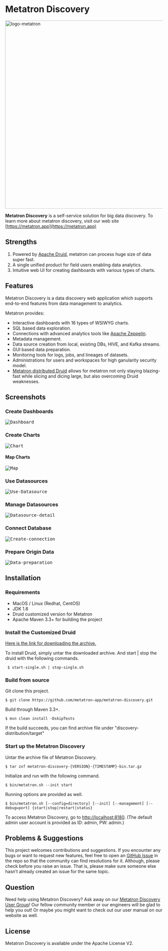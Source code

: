 Metatron Discovery
=========

<img title="logo-metatron" src="https://user-images.githubusercontent.com/6300003/44013820-f7647c96-9f02-11e8-8066-1c97f8b1662c.png" width="600px">

**Metatron Discovery** is a self-service solution for big data discovery.
To learn more about metatron discovery, visit our web site [https://metatron.app](https://metatron.app)

Strengths
------------------
1. Powered by [Apache Druid](http://druid.io/), metatron can process huge size of data super fast.
2. A single unified product for field users enabling data analytics.
3. Intuitive web UI for creating dashboards with various types of charts. 

Features
------------------
Metatron Discovery is a data discovery web application which supports end-to-end features from data management to analytics.

Metatron provides:
- Interactive dashboards with 16 types of WSIWYG charts.
- SQL based data exploration.
- Connections with advanced analytics tools like [Apache Zeppelin](https://zeppelin.apache.org/).
- Metadata management.
- Data source creation from local, existing DBs, HIVE, and Kafka streams.
- GUI based data preparation.
- Monitoring tools for logs, jobs, and lineages of datasets.
- Administrations for users and workspaces for high ganularity security model.
- [Metatron distributed Druid](https://metatron.app/index.php/2018/06/15/skt-druid-features/) allows for metatron not only staying blazing-fast while slicing and dicing large, but also overcoming Druid weaknesses.

Screenshots
------------------
### Create Dashboards
<kbd><img title="Dashboard" src="https://user-images.githubusercontent.com/6300003/44020367-a32bf09a-9f1c-11e8-9915-f62a789b3d07.png"></kbd><br />

### Create Charts
<kbd><img title="Chart" src="https://user-images.githubusercontent.com/6300003/44201180-98bb4e80-a183-11e8-81da-54dd59d14330.png"></kbd><br />

#### Map Charts
<kbd><img title="Map" src="https://user-images.githubusercontent.com/6300003/48395518-d451be80-e75a-11e8-8dde-335820574fab.png"></kbd>
<br />

### Use Datasources
<kbd><img title="Use-Datasource" src="https://user-images.githubusercontent.com/6300003/44200744-51808e00-a182-11e8-8fc6-d30d56b4ab26.png"></kbd><br />

### Manage Datasources
<kbd><img title="Datasource-detail" src="https://user-images.githubusercontent.com/6300003/44200028-95729380-a180-11e8-95fb-070d7ed0d260.png"></kbd><br />

### Connect Database
<kbd><img title="Create-connection" src="https://user-images.githubusercontent.com/6300003/44200666-1bdba500-a182-11e8-8b2b-43dfdfe30bf4.png"></kbd><br />

### Prepare Origin Data
<kbd><img title="Data-preparation" src="https://user-images.githubusercontent.com/6300003/44019798-d02e8348-9f1a-11e8-958e-4e95802bd5de.png"></kbd><br />

Installation
----------------------------
### Requirements
- MacOS / Linux (Redhat, CentOS)
- JDK 1.8
- Druid customized version for Metatron
- Apache Maven 3.3+ for building the project

### Install the Customized Druid
[Here is the link for downloading the archive.](https://sktmetatronkrsouthshared.blob.core.windows.net/metatron-public/discovery-dist/druid/druid-0.9.1-metatron-3.0.0-hadoop-2.7.3.tar.gz)

To install Druid, simply untar the downloaded archive. And start | stop the druid with the following commands.
<pre><code> $ start-single.sh | stop-single.sh </code></pre>

### Build from source
Git clone this project.
<pre><code>$ git clone https://github.com/metatron-app/metatron-discovery.git</code></pre>
Build through Maven 3.3+.
<pre><code>$ mvn clean install -DskipTests</code></pre>

If the build succeeds, you can find archive file under "discovery-distribution/target"

### Start up the Metatron Discovery
Untar the archive file of Metatron Discovery.
<pre><code>$ tar zxf metatron-discovery-{VERSION}-{TIMESTAMP}-bin.tar.gz</code></pre>
Initialize and run with the following command.
<pre><code>$ bin/metatron.sh --init start</code></pre>
Running options are provided as well.
<pre><code>$ bin/metatron.sh [--config=directory] [--init] [--management] [--debug=port] {start|stop|restart|status}</code></pre>
To access Metatron Discovery, go to [http://localhost:8180](http://localhost:8180). (The default admin user account is provided as ID: admin, PW: admin.)

Problems & Suggestions
----------------------------
This project welcomes contributions and suggestions. If you encounter any bugs or want to request new features, feel free to open an [GitHub Issue](https://github.com/metatron-app/metatron-discovery) in the repo so that the community can find resolutions for it. Although, please check before you raise an issue. That is, please make sure someone else hasn’t already created an issue for the same topic.

Question
----------------------------
Need help using Metatron Discovery? Ask away on our [Metatron Discovery User Group](https://groups.google.com/forum/#!forum/metatron-discovery)! Our fellow community member or our engineers will be glad to help you out! Or maybe you might want to check out our user manual on our website as well.

License
----------------------------
Metatron Discovery is available under the Apache License V2.
